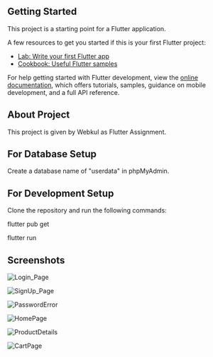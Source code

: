 ## Getting Started

This project is a starting point for a Flutter application.

A few resources to get you started if this is your first Flutter project:

- [Lab: Write your first Flutter app](https://docs.flutter.dev/get-started/codelab)
- [Cookbook: Useful Flutter samples](https://docs.flutter.dev/cookbook)

For help getting started with Flutter development, view the
[online documentation](https://docs.flutter.dev/), which offers tutorials,
samples, guidance on mobile development, and a full API reference.

## About Project

This project is given by Webkul as Flutter Assignment. 

## For Database Setup

Create a database name of "userdata" in phpMyAdmin.

## For Development Setup 
Clone the repository and run the following commands:

 flutter pub get
 
 flutter run

 ## Screenshots 
 ![Login_Page](https://github.com/KhushbooSingh4869/E_Commerce_App_Using_Flutter/assets/62275263/ab7b1957-525b-47a8-bfde-19a74cdb6ab0)

 ![SignUp_Page](https://github.com/KhushbooSingh4869/E_Commerce_App_Using_Flutter/assets/62275263/31e4f2a5-fb16-4429-9025-0aacf2d39ab6)

 ![PasswordError](https://github.com/KhushbooSingh4869/E_Commerce_App_Using_Flutter/assets/62275263/7cf795ec-25a4-46f5-8367-acf51fbc14f7)

![HomePage](https://github.com/KhushbooSingh4869/E_Commerce_App_Using_Flutter/assets/62275263/7dcb9670-0554-4970-b4c3-d22606a8acc0)

![ProductDetails](https://github.com/KhushbooSingh4869/E_Commerce_App_Using_Flutter/assets/62275263/03f31d42-d60d-4ce6-96b0-6d128179e2a2)

![CartPage](https://github.com/KhushbooSingh4869/E_Commerce_App_Using_Flutter/assets/62275263/651db9fb-d257-4842-9de3-c584458e5ae6)





